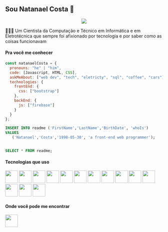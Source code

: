 ## Sou Natanael Costa 👋

<div align="center">
  <img style="max-width: 100%" src="https://user-images.githubusercontent.com/101003048/237150833-6dc9e12b-a3b1-4e25-a2ba-1d0778c72210.gif" />
</div>

👨🏻‍💻 Um Cientista da Computação e Técnico em Informática e em Eletrotécnica que sempre foi afixionado por tecnologia e por saber como as coisas funcionavam

#### Pra você me conhecer
```js
const natanaelCosta = {
  pronouns: "he" | "him",
  code: [Javascript, HTML, CSS],
  askMeAbout: ["web dev", "tech", "eletricty", "sql", "coffee", "cars"],
  technologies: {
    frontEnd: {
      css: ["bootstrap"]
    },
    backEnd: {
      js: ["firebase"]
    }
  }
};
```
```sql
INSERT INTO readme ('FirstName','LastName','BirthDate', 'whoIs')
VALUES
   ('Natanael','Costa','1998-05-30', 'a front-end web programmer');


SELECT * FROM readme;
```

#### Tecnologias que uso
<div style="display: inline">
  <img witdh="40" height="40" src="https://cdn.jsdelivr.net/gh/devicons/devicon/icons/html5/html5-original.svg" />
  <img witdh="40" height="40" src="https://cdn.jsdelivr.net/gh/devicons/devicon/icons/css3/css3-original.svg" />
  <img witdh="40" height="40" src="https://cdn.jsdelivr.net/gh/devicons/devicon/icons/javascript/javascript-original.svg" />
  <img witdh="40" height="40" src="https://cdn.jsdelivr.net/gh/devicons/devicon/icons/wordpress/wordpress-original.svg" />
  <img witdh="40" height="40" src="https://cdn.jsdelivr.net/gh/devicons/devicon/icons/firebase/firebase-plain.svg" />
  <img witdh="40" height="40" src="https://cdn.jsdelivr.net/gh/devicons/devicon/icons/bootstrap/bootstrap-original.svg" />
  <img witdh="40" height="40" src="https://cdn.jsdelivr.net/gh/devicons/devicon/icons/microsoftsqlserver/microsoftsqlserver-plain-wordmark.svg" />
  <img witdh="40" height="40" src="https://cdn.jsdelivr.net/gh/devicons/devicon/icons/linux/linux-original.svg" />
  <img witdh="40" height="40" src="[https://cdn.jsdelivr.net/gh/devicons/devicon/icons/linux/linux-original.svg](https://cdn.jsdelivr.net/gh/devicons/devicon/icons/raspberrypi/raspberrypi-original.svg)" />
  <img witdh="40" height="40" src="https://cdn.jsdelivr.net/gh/devicons/devicon/icons/putty/putty-original.svg" />
  <img witdh="40" height="40" src="https://cdn.jsdelivr.net/gh/devicons/devicon/icons/ssh/ssh-original-wordmark.svg" />
  <img witdh="40" height="40" src="https://cdn.jsdelivr.net/gh/devicons/devicon/icons/filezilla/filezilla-plain.svg" />
  <img witdh="40" height="40" src="https://cdn.jsdelivr.net/gh/devicons/devicon/icons/trello/trello-plain.svg" />
  <img witdh="40" height="40" src="https://cdn.jsdelivr.net/gh/devicons/devicon/icons/devicon/devicon-original.svg" />
</div>

#### Onde você pode me encontrar
<a href="https://www.linkedin.com/in/natanael-o-costa/" target="_blank"><img witdh="40" height="40" src="https://cdn.jsdelivr.net/gh/devicons/devicon/icons/linkedin/linkedin-original.svg" /></a>

<!--
**NatanaelOCosta/NatanaelOCosta** is a ✨ _special_ ✨ repository because its `README.md` (this file) appears on your GitHub profile.

Here are some ideas to get you started:

- 🔭 I’m currently working on ...
- 🌱 I’m currently learning ...
- 👯 I’m looking to collaborate on ...
- 🤔 I’m looking for help with ...
- 💬 Ask me about ...
- 📫 How to reach me: ...
- 😄 Pronouns: ...
- ⚡ Fun fact: ...
-->
